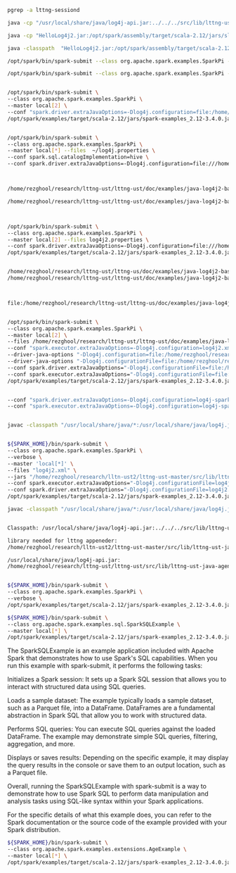 ```bash
pgrep -a lttng-sessiond
```

```bash
java -cp "/usr/local/share/java/log4j-api.jar:../../../src/lib/lttng-ust-java-agent/java/lttng-ust-agent-common/lttng-ust-agent-common.jar:../../../src/lib/lttng-ust-java-agent/java/lttng-ust-agent-log4j2/lttng-ust-agent-log4j2.jar:/opt/spark/assembly/target/scala-2.12/jars/*:" -jar  HelloLog4j2.jar

java -cp "HelloLog4j2.jar:/opt/spark/assembly/target/scala-2.12/jars/slf4j-api-2.0.6.jar:/opt/spark/assembly/target/scala-2.12/jars/*" HelloLog4j2

java -classpath  "HelloLog4j2.jar:/opt/spark/assembly/target/scala-2.12/jars/slf4j-api-2.0.6.jar" -jar HelloLog4j2.jar

/opt/spark/bin/spark-submit --class org.apache.spark.examples.SparkPi --master local[2] /opt/spark/examples/target/scala-2.12/jars/spark-examples_2.12-3.4.0.jar  100

/opt/spark/bin/spark-submit --class org.apache.spark.examples.SparkPi --master local[2] /opt/spark/examples/target/scala-2.12/jars/spark-examples_2.12-3.4.0.jar  100
```

```bash

/opt/spark/bin/spark-submit \
--class org.apache.spark.examples.SparkPi \
--master local[2] \
--conf "spark.driver.extraJavaOptions=-Dlog4j.configuration=file:/home/rezghool/research/lttng-ust/lttng-ust/doc/examples/java-log4j2-basic/properties/log4j2.properties" \
/opt/spark/examples/target/scala-2.12/jars/spark-examples_2.12-3.4.0.jar 100


/opt/spark/bin/spark-submit \
--class org.apache.spark.examples.SparkPi \
--master local[*] --files  ~/log4j.properties \
--conf spark.sql.catalogImplementation=hive \
--conf spark.driver.extraJavaOptions=-Dlog4j.configuration=file:///home/rezghool/research/lttng-ust/lttng-ust/doc/examples/java-log4j2-basic/properties/log4j2.properties \ /opt/spark/examples/target/scala-2.12/jars/spark-examples_2.12-3.4.0.jar 100



/home/rezghool/research/lttng-ust/lttng-ust/doc/examples/java-log4j2-basic/log4j2.properties

/home/rezghool/research/lttng-ust/lttng-ust/doc/examples/java-log4j2-basic/properties



/opt/spark/bin/spark-submit \
--class org.apache.spark.examples.SparkPi \
--master local[2] --files log4j2.properties \
--conf spark.driver.extraJavaOptions=-Dlog4j.configuration=file:///home/rezghool/research/lttng-ust/lttng-us/doc/examples/java-log4j2-basic/properties/log4j2.properties \
/opt/spark/examples/target/scala-2.12/jars/spark-examples_2.12-3.4.0.jar 100


/home/rezghool/research/lttng-ust/lttng-us/doc/examples/java-log4j2-basic/properties/log4j2.properties
/home/rezghool/research/lttng-ust/lttng-ust/doc/examples/java-log4j2-basic/properties



file:/home/rezghool/research/lttng-ust/lttng-us/doc/examples/java-log4j2-basic/properties/log4j2.properties


/opt/spark/bin/spark-submit \
--class org.apache.spark.examples.SparkPi \
--master local[2] \
--files /home/rezghool/research/lttng-ust/lttng-ust/doc/examples/java-log4j2-basic/properties/log4j2.properties \
--conf "spark.executor.extraJavaOptions=-Dlog4j.configuration=log4j2.xml" \
--driver-java-options "-Dlog4j.configuration=file:/home/rezghool/research/lttng-ust/lttng-us/doc/examples/java-log4j2-basic/log4j2.xml" \
--driver-java-options "-Dlog4j.configurationFile=file:/home/rezghool/research/lttng-ust/lttng-us/doc/examples/java-log4j2-basic/log4j2.xml" \
--conf spark.driver.extraJavaOptions="-Dlog4j.configurationFile=file:/home/rezghool/research/lttng-ust/lttng-us/doc/examples/java-log4j2-basic/properties/log4j2.properties2" \
--conf spark.executor.extraJavaOptions="-Dlog4j.configurationFile=file:/home/rezghool/research/lttng-ust/lttng-us/doc/examples/java-log4j2-basic/properties/log4j2.properties2" \--conf 
/opt/spark/examples/target/scala-2.12/jars/spark-examples_2.12-3.4.0.jar 100


--conf "spark.driver.extraJavaOptions=-Dlog4j.configuration=log4j-spark.properties" 
--conf "spark.executor.extraJavaOptions=-Dlog4j.configuration=log4j-spark.properties"


javac -classpath "/usr/local/share/java/*:/usr/local/share/java/log4j.jar:/usr/share/java/log4j.jar:/usr/local/share/java/lttng-ust-agent-log4j2.jar:/usr/share/java/lttng-ust-agent-log4j2.jar:/usr/local/share/java/lttng-ust-agent-common.jar:/usr/share/java/lttng-ust-agent-common.jar:/opt/spark/assembly/target/scala-2.12/jars/*" -g HelloLog4j2.java


${SPARK_HOME}/bin/spark-submit \
--class org.apache.spark.examples.SparkPi \
--verbose \
--master 'local[*]' \
--files "log4j2.xml" \
--jars "/home/rezghool/research/lltn-ust2/lttng-ust-master/src/lib/lttng-ust-java-agent/java/lttng-ust-agent-common/lttng-ust-agent-common.jar,/home/rezghool/research/lttng-ust/lttng-ust/src/lib/lttng-ust-java-agent/java/lttng-ust-agent-log4j2/lttng-ust-agent-log4j2.jar" \
--conf spark.executor.extraJavaOptions="-Dlog4j.configurationFile=log4j2.xml" \
--conf spark.driver.extraJavaOptions="-Dlog4j.configurationFile=log4j2.xml" \
/opt/spark/examples/target/scala-2.12/jars/spark-examples_2.12-3.4.0.jar 100
```

```bash
javac -classpath "/usr/local/share/java/*:/usr/local/share/java/log4j.jar:/usr/share/java/log4j.jar:/usr/local/share/java/lttng-ust-agent-log4j2.jar:/usr/share/java/lttng-ust-agent-log4j2.jar:/usr/local/share/java/lttng-ust-agent-common.jar:/usr/share/java/lttng-ust-agent-common.jar:/opt/spark/assembly/target/scala-2.12/jars/*" -g HelloLog4j2.java


Classpath: /usr/local/share/java/log4j-api.jar:../../../src/lib/lttng-ust-java-agent/java/lttng-ust-agent-common/lttng-ust-agent-common.jar:../../../src/lib/lttng-ust-java-agent/java/lttng-ust-agent-log4j2/lttng-ust-agent-log4j2.jar

library needed for lttng appeneder:
/home/rezghool/research/lltn-ust2/lttng-ust-master/src/lib/lttng-ust-java-agent/java/lttng-ust-agent-common/lttng-ust-agent-common.jar:/home/rezghool/research/lttng-ust/lttng-ust/src/lib/lttng-ust-java-agent/java/lttng-ust-agent-log4j2/lttng-ust-agent-log4j2.jar
```
```bash
/usr/local/share/java/log4j-api.jar:
/home/rezghool/research/lttng-ust/lttng-ust/src/lib/lttng-ust-java-agent/java/lttng-ust-agent-common/lttng-ust-agent-common.jar:/home/rezghool/research/lttng-ust/lttng-ust/src/lib/lttng-ust-java-agent/java/lttng-ust-agent-log4j2/lttng-ust-agent-log4j2.jar
```


```bash

${SPARK_HOME}/bin/spark-submit \
--class org.apache.spark.examples.SparkPi \
--verbose \
/opt/spark/examples/target/scala-2.12/jars/spark-examples_2.12-3.4.0.jar 100
```

```bash
${SPARK_HOME}/bin/spark-submit \
--class org.apache.spark.examples.sql.SparkSQLExample \
--master local[*] \
/opt/spark/examples/target/scala-2.12/jars/spark-examples_2.12-3.4.0.jar

```
The SparkSQLExample is an example application included with Apache Spark that demonstrates how to use Spark's SQL capabilities. When you run this example with spark-submit, it performs the following tasks:

Initializes a Spark session: It sets up a Spark SQL session that allows you to interact with structured data using SQL queries.

Loads a sample dataset: The example typically loads a sample dataset, such as a Parquet file, into a DataFrame. DataFrames are a fundamental abstraction in Spark SQL that allow you to work with structured data.

Performs SQL queries: You can execute SQL queries against the loaded DataFrame. The example may demonstrate simple SQL queries, filtering, aggregation, and more.

Displays or saves results: Depending on the specific example, it may display the query results in the console or save them to an output location, such as a Parquet file.

Overall, running the SparkSQLExample with spark-submit is a way to demonstrate how to use Spark SQL to perform data manipulation and analysis tasks using SQL-like syntax within your Spark applications.

For the specific details of what this example does, you can refer to the Spark documentation or the source code of the example provided with your Spark distribution.



```bash
${SPARK_HOME}/bin/spark-submit \
--class org.apache.spark.examples.extensions.AgeExample \
--master local[*] \
/opt/spark/examples/target/scala-2.12/jars/spark-examples_2.12-3.4.0.jar

```

